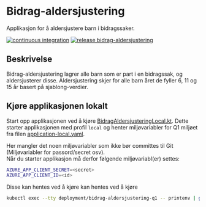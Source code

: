 # Bidrag-aldersjustering
Applikasjon for å aldersjustere barn i bidragssaker.

[![continuous integration](https://github.com/navikt/bidrag-aldersjustering/actions/workflows/deploy_q1.yaml/badge.svg)](https://github.com/navikt/bidrag-aldersjustering/actions/workflows/deploy_q1.yaml)
[![release bidrag-aldersjustering](https://github.com/navikt/bidrag-aldersjustering/actions/workflows/deploy_prod.yaml/badge.svg)](https://github.com/navikt/bidrag-aldersjustering/actions/workflows/deploy_prod.yaml)

## Beskrivelse
Bidrag-aldersjustering lagrer alle barn som er part i en bidragssak, og aldersjusterer disse. 
Aldersjustering skjer for alle barn året de fyller 6, 11 og 15 år basert på sjablong-verdier.

## Kjøre applikasjonen lokalt

Start opp applikasjonen ved å kjøre [BidragAldersjusteringLocal.kt](src/test/kotlin/no/nav/bidrag/aldersjustering/BidragAldersjusteringLocal.kt).
Dette starter applikasjonen med profil `local` og henter miljøvariabler for Q1 miljøet fra filen [application-local.yaml](src/test/resources/application-local.yaml).

Her mangler det noen miljøvariabler som ikke bør committes til Git (Miljøvariabler for passord/secret osv).<br/>
Når du starter applikasjon må derfor følgende miljøvariabl(er) settes:
```bash
AZURE_APP_CLIENT_SECRET=<secret>
AZURE_APP_CLIENT_ID=<id>
```
Disse kan hentes ved å kjøre kan hentes ved å kjøre 
```bash
kubectl exec --tty deployment/bidrag-aldersjustering-q1 -- printenv | grep -e AZURE_APP_CLIENT_ID -e AZURE_APP_CLIENT_SECRET
```